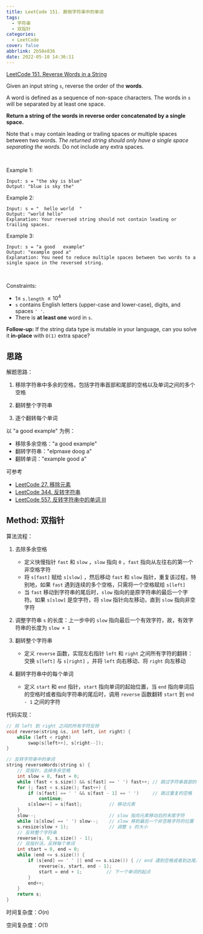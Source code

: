 ```yaml
---
title: LeetCode 151. 颠倒字符串中的单词
tags:
  - 字符串
  - 双指针
categories:
  - LeetCode
cover: false
abbrlink: 2b58e836
date: 2022-05-10 14:36:11
---
```


[LeetCode 151. Reverse Words in a String](https://leetcode.cn/problems/reverse-words-in-a-string/)

Given an input string `s`, reverse the order of the **words**.

A word is defined as a sequence of non-space characters. The words in `s` will be separated by at least one space.

**Return a string of the words in reverse order concatenated by a single space.**

Note that `s` may contain leading or trailing spaces or multiple spaces between two words. *The returned string should only have a single space separating the words.* Do not include any extra spaces.

 

Example 1:

    Input: s = "the sky is blue"
    Output: "blue is sky the"


Example 2:

    Input: s = "  hello world  "
    Output: "world hello"
    Explanation: Your reversed string should not contain leading or trailing spaces.


Example 3:

    Input: s = "a good   example"
    Output: "example good a"
    Explanation: You need to reduce multiple spaces between two words to a single space in the reversed string.
 

Constraints:

 - $1 \le$ `s.length` $\le 10^4$
 - `s` contains English letters (upper-case and lower-case), digits, and spaces `' '`.
 - There is **at least one** word in `s`.
 

**Follow-up:** If the string data type is mutable in your language, can you solve it **in-place** with `O(1)` extra space?


## 思路

解题思路：

1. 移除字符串中多余的空格，包括字符串首部和尾部的空格以及单词之间的多个空格

2. 翻转整个字符串

3. 逐个翻转每个单词

以 "a good   example" 为例：
 - 移除多余空格："a good example"
 - 翻转字符串："elpmaxe doog a"
 - 翻转单词："example good a"


可参考
 - [LeetCode 27. 移除元素](https://jiankychen.github.io/posts/c425967e/)
 - [LeetCode 344. 反转字符串](https://jiankychen.github.io/posts/d9baf118/)
 - [LeetCode 557. 反转字符串中的单词 III](https://jiankychen.github.io/posts/e1635286/)

## Method: 双指针

算法流程：

1. 去除多余空格
    - 定义快慢指针 `fast` 和 `slow` ，`slow` 指向 `0` ，`fast` 指向从左往右的第一个非空格字符
    - 将 `s[fast]` 赋给 `s[slow]` ，然后移动 `fast` 和 `slow` 指针，重复该过程，特别地，如果 `fast` 遇到连续的多个空格，只需将一个空格赋给 `s[left]`
    - 当 `fast` 移动到字符串的尾后时，`slow` 指向的是原字符串的最后一个字符。如果 `s[slow]` 是空字符，将 `slow` 指针向左移动，直到 `slow` 指向非空字符

2. 调整字符串 `s` 的长度：上一步中的 `slow` 指向最后一个有效字符，故，有效字符串的长度为 `slow + 1`

3. 翻转整个字符串
    - 定义 `reverse` 函数，实现左右指针 `left` 和 `right` 之间所有字符的翻转：交换 `s[left]` 与 `s[right]` ，并将 `left` 向右移动、将 `right` 向左移动

4. 翻转字符串中的每个单词
    - 定义 `start` 和 `end` 指针，`start` 指向单词的起始位置，当 `end` 指向单词后的空格时或者指向字符串的尾后时，调用 `reverse` 函数翻转 `start` 到 `end - 1` 之间的字符

代码实现：

```cpp
// 将 left 到 right 之间的所有字符反转
void reverse(string &s, int left, int right) {
    while (left < right)
        swap(s[left++], s[right--]);
}

// 反转字符串中的单词
string reverseWords(string s) {
    // 双指针，去掉多余空格
    int slow = 0, fast = 0;
    while (fast < s.size() && s[fast] == ' ') fast++; // 跳过字符串首部的空格
    for (; fast < s.size(); fast++) {
        if (s[fast] == ' ' && s[fast - 1] == ' ')     // 跳过重复的空格
            continue;
        s[slow++] = s[fast];          // 移动元素
    }
    slow--;                           // slow 指向元素移动后的末尾字符
    while (s[slow] == ' ') slow--;    // slow 移到最后一个非空格字符的位置（排除字符串尾部的空格）
    s.resize(slow + 1);               // 调整 s 的大小
    // 反转整个字符串
    reverse(s, 0, s.size() - 1);
    // 双指针法，反转每个单词
    int start = 0, end = 0;
    while (end <= s.size()) {
        if (s[end] == ' ' || end == s.size()) { // end 遇到空格或者到达尾后，反转单词
            reverse(s, start, end - 1);
            start = end + 1;         // 下一个单词的起点
        }
        end++;
    }
    return s;
}
```

时间复杂度：$O(n)$

空间复杂度：$O(1)$